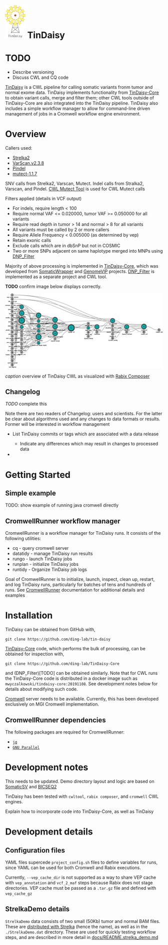 # <img src="docs/TinDaisy.v1.2.png" width="64"/> TinDaisy

# TODO

* Describe versioning
* Discuss CWL and CQ code

[TinDaisy](https://github.com/ding-lab/tin-daisy) is a CWL pipeline for calling
somatic variants fronm tumor and normal exome data.  TinDaisy implements
functionality from [TinDaisy-Core](https://github.com/ding-lab/TinDaisy-Core)
to obtain variant calls, merge and filter them; other CWL tools outside of
TinDaisy-Core are also integrated into the TinDaisy pipeline.  TinDaisy also
includes a simple workflow manager to allow for command-line driven management
of jobs in a Cromwell workflow engine environment.

# Overview

Callers used:

* [Strelka2](https://github.com/Illumina/strelka.git)
* [VarScan.v2.3.8](http://varscan.sourceforge.net/)
* [Pindel](https://github.com/ding-lab/pindel.git)
* [mutect-1.1.7](https://github.com/broadinstitute/mutect)

SNV calls from Strelka2, Varscan, Mutect. Indel calls from Stralka2, Varscan, and Pindel.
[CWL Mutect Tool](https://github.com/mwyczalkowski/mutect-tool) is used for CWL Mutect calls

Filters applied (details in VCF output)
* For indels, require length < 100
* Require normal VAF <= 0.020000, tumor VAF >= 0.050000 for all variants
* Require read depth in tumor > 14 and normal > 8 for all variants 
* All variants must be called by 2 or more callers
* Require Allele Frequency < 0.005000 (as determined by vep)
* Retain exonic calls
* Exclude calls which are in dbSnP but not in COSMIC
* Two or more SNPs adjacent on same haplotype merged into MNPs using [DNP_Filter](TODO)

Majority of above processing is implemented in
[TinDaisy-Core](https://github.com/ding-lab/TinDaisy-Core), which was developed
from [SomaticWrapper](https://github.com/ding-lab/somaticwrapper) and
[GenomeVIP](https://genomevip.readthedocs.io/) projects.  [DNP_Filter](TODO) is
implemented as a separate project and CWL tool.


**TODO** confirm image below displays correctly.

![TinDaisy CWL implementation](docs/tindaisy.cwl.20191116.png)

*caption* overview of TinDaisy CWL as visualized with [Rabix Composer](http://docs.rabix.io/rabix-composer-home)



## Changelog

*TODO* complete this

Note there are two readers of Changelog: users and scientists.  For the latter be clear about
algorithms used and any changes to data formats or results.  Former will be interested
in workflow management

* List TinDaisy commits or tags which are associated with a data release
    *  Indicate any differences which may result in changes to processed data

* 


# Getting Started

## Simple example

TODO: show example of running java cromwell directly

## CromwellRunner workflow manager

CromwellRunner is a workflow manager for TinDaisy runs.  It consists of the following utilities:
* cq - query cromwell server
* datatidy - manage TinDaisy run results 
* rungo - launch TinDaisy jobs 
* runplan - initialize TinDaisy jobs
* runtidy - Organize TinDaisy job logs

Goal of CromwellRunner is to initialize, launch, inspect, clean up, restart,
and log TinDaisy runs, particularly for batches of tens and hundreds of runs.
See [CromwellRunner](TODO) documentation for additional details and examples


# Installation
TinDaisy can be obtained from GitHub with,
```
git clone https://github.com/ding-lab/tin-daisy
```

[TinDaisy-Core](https://github.com/ding-lab/TinDaisy-Core) code, which performs
the bulk of processing, can be obtained for inspection with,
``` 
git clone https://github.com/ding-lab/TinDaisy-Core
```
and (DNP_Filter)[TODO] can be obtained similarly.  Note that for CWL runs the
TinDaisy-Core code is distributed in a docker image such as `mwyczalkowski/tindaisy-core:20191108`.
See development notes below for details about modifying such code.

[Cromwell]() server needs to be available.  Currently, this has been developed exclusively on MGI
Cromwell implementation.



## CromwellRunner dependencies

The following packages are required for CromwellRunner:
* [`jq`](https://stedolan.github.io/jq/download/)
* [`GNU Parallel`](https://www.gnu.org/software/parallel/)

# Development notes

This needs to be updated.  Demo directory layout and logic are based on [SomaticSV](https://github.com/mwyczalkowski/somatic_sv_workflow)
and [BICSEQ2](https://github.com/mwyczalkowski/BICSEQ2)

TinDaisy has been tested with `cwltool`, `rabix composer`, and `cromwell` CWL engines.

Explain how to incorporate code into TinDaisy-Core, as well as TinDaisy

# Development details

## Configuration files

YAML files supercede `project_config.sh` files to define variables for runs, since YAML can be used for both
Cromwell and Rabix executions.

Currently, `--vep_cache_dir` is not supported as a way to share VEP cache with `vep_annotation` and `vcf_2_maf` steps
because Rabix does not stage directories.  VEP cache must be passed as a `.tar.gz` file and defined with `vep_cache_gz`


## StrelkaDemo details

`StrelkaDemo` data consists of two small (50Kb) tumor and normal BAM files.  These are [distributed with
Strelka](https://github.com/Illumina/strelka/tree/master/src/demo/data) (hence the name), as well as
in the `./StrelkaDemo.dat` directory.  These are used for quickly testing workflow steps, and are described
in more detail in [docs/README.strelka_demo.md](docs/README.strelka_demo.md)


